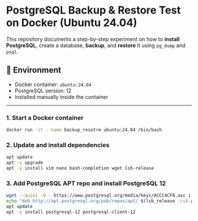 # PostgreSQL Backup & Restore Test on Docker (Ubuntu 24.04)

This repository documents a step-by-step experiment on how to **install PostgreSQL**, create a database, **backup**, and **restore** it using `pg_dump` and `psql`.

## 🐳 Environment

- Docker container: `ubuntu:24.04`
- PostgreSQL version: 12
- Installed manually inside the container

---


### 1. Start a Docker container

```bash
docker run -it --name backup_resotre ubuntu:24.04 /bin/bash
```

### 2. Update and install dependencies

```bash
apt update
apt -y upgrade
apt -y install vim nano bash-completion wget lsb-release
```
### 3. Add PostgreSQL APT repo and install PostgreSQL 12

```bash
wget --quiet -O - https://www.postgresql.org/media/keys/ACCC4CF8.asc | apt-key add -
echo "deb http://apt.postgresql.org/pub/repos/apt/ $(lsb_release -cs)-pgdg main" > /etc/apt/sources.list.d/pgdg.list
apt update
apt -y install postgresql-12 postgresql-client-12
```
